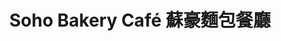 ---
title: "Soho Bakery Café 蘇豪麵包餐廳"
url: /richmond-hill/soho-bakery-cafe-su-hao-mian-bao-can-ting/
shop: bakery
---